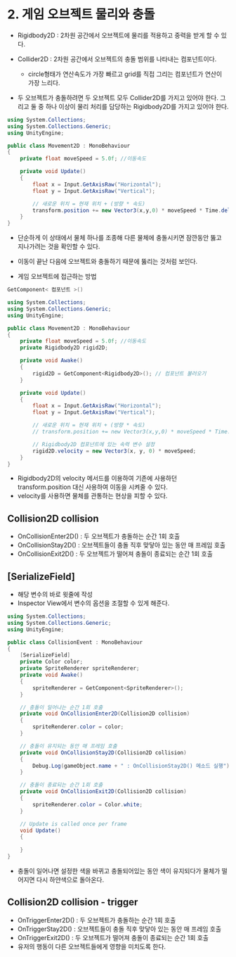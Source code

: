 # 2. 게임 오브젝트 물리와 충돌

- Rigidbody2D : 2차원 공간에서 오브젝트에 물리를 적용하고 중력을 받게 할 수 있다.
- Collider2D : 2차원 공간에서 오브젝트의 충돌 범위를 나타내는 컴포넌트이다.
    - circle형태가 연산속도가 가장 빠르고 grid를 직접 그리는 컴포넌트가 연산이 가장 느리다.

- 두 오브젝트가 충돌하려면 두 오브젝트 모두 Collider2D를 가지고 있어야 한다. 그리고 둘 중 하나 이상이 물리 처리를 담당하는 Rigidbody2D를 가지고 있어야 한다.

```csharp
using System.Collections;
using System.Collections.Generic;
using UnityEngine;

public class Movement2D : MonoBehaviour
{
    private float moveSpeed = 5.0f; //이동속도

    private void Update()
    {
        float x = Input.GetAxisRaw("Horizontal");
        float y = Input.GetAxisRaw("Vertical");

        // 새로운 위치 = 현재 위치 + (방향 * 속도)
        transform.position += new Vector3(x,y,0) * moveSpeed * Time.deltaTime;
    }
}
```

- 단순하게 이 상태에서 물체 하나를 조종해 다른 물체에 충돌시키면 잠깐동안 뚫고 지나가려는 것을 확인할 수 있다.
- 이동이 끝난 다음에 오브젝트와 충돌하기 때문에 뚫리는 것처럼 보인다.

- 게임 오브젝트에 접근하는 방법

```csharp
GetComponent< 컴포넌트 >()
```

```csharp
using System.Collections;
using System.Collections.Generic;
using UnityEngine;

public class Movement2D : MonoBehaviour
{
    private float moveSpeed = 5.0f; //이동속도
    private Rigidbody2D rigid2D;

    private void Awake()
    {
        rigid2D = GetComponent<Rigidbody2D>(); // 컴포넌트 불러오기
    }

    private void Update()
    {
        float x = Input.GetAxisRaw("Horizontal");
        float y = Input.GetAxisRaw("Vertical");

        // 새로운 위치 = 현재 위치 + (방향 * 속도)
        // transform.position += new Vector3(x,y,0) * moveSpeed * Time.deltaTime;

        // Rigidbody2D 컴포넌트에 있는 속력 변수 설정
        rigid2D.velocity = new Vector3(x, y, 0) * moveSpeed;
    }
}
```

- Rigidbody2D의 velocity 메서드를 이용하여 기존에 사용하던 transform.position 대신 사용하여 이동을 시켜줄 수 있다.
- velocity를 사용하면 물체를 관통하는 현상을 피할 수 있다.

## Collision2D collision

- OnCollisionEnter2D() : 두 오브젝트가 충돌하는 순간 1회 호출
- OnCollisionStay2D() : 오브젝트들이 충돌 직후 맞닿아 있는 동안 매 프레임 호출
- OnCollisionExit2D() : 두 오브젝트가 떨어져 충돌이 종료되는 순간 1회 호출

## [SerializeField]

- 해당 변수의 바로 윗줄에 작성
- Inspector View에서 변수의 옵션을 조절할 수 있게 해준다.

```csharp
using System.Collections;
using System.Collections.Generic;
using UnityEngine;

public class CollisionEvent : MonoBehaviour
{
    [SerializeField]
    private Color color;
    private SpriteRenderer spriteRenderer;
    private void Awake()
    {
        spriteRenderer = GetComponent<SpriteRenderer>();
    }

    // 충돌이 일어나는 순간 1회 호출
    private void OnCollisionEnter2D(Collision2D collision)
    {
        spriteRenderer.color = color;
    }

    // 충돌이 유지되는 동안 매 프레임 호출
    private void OnCollisionStay2D(Collision2D collision)
    {
        Debug.Log(gameObject.name + " : OnCollisionStay2D() 메소드 실행");
    }

    // 충돌이 종료되는 순간 1회 호출
    private void OnCollisionExit2D(Collision2D collision)
    {
        spriteRenderer.color = Color.white;
    }

    // Update is called once per frame
    void Update()
    {
        
    }
}
```

- 충돌이 일어나면 설정한 색을 바뀌고 충돌되어있는 동안 색이 유지되다가 물체가 떨어지면 다시 하얀색으로 돌아온다.

## Collision2D collision - trigger

- OnTriggerEnter2D() : 두 오브젝트가 충돌하는 순간 1회 호출
- OnTriggerStay2D() : 오브젝트들이 충돌 직후 맞닿아 있는 동안 매 프레임 호출
- OnTriggerExit2D() : 두 오브젝트가 떨어져 충돌이 종료되는 순간 1회 호출
- 유저의 행동이 다른 오브젝트들에게 영향을 미치도록 한다.